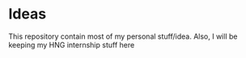 # Ideas
This repository contain most of my personal stuff/idea. Also, I will be keeping my HNG internship stuff here
